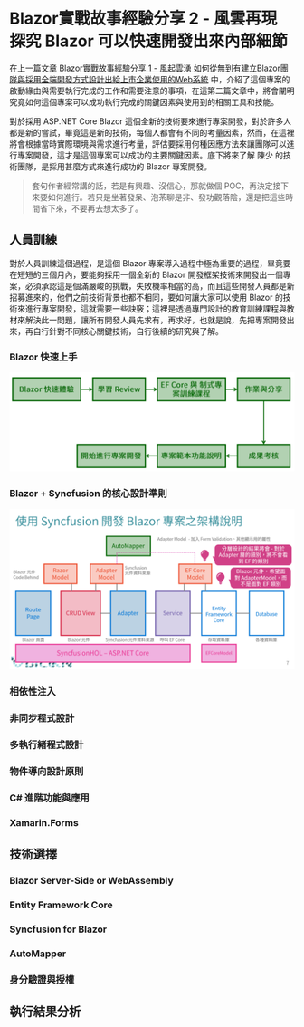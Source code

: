 # Blazor實戰故事經驗分享 2 - 風雲再現 探究 Blazor 可以快速開發出來內部細節

在上一篇文章 [Blazor實戰故事經驗分享 1 - 風起雲湧 如何從無到有建立Blazor團隊與採用全端開發方式設計出給上市企業使用的Web系統](https://csharpkh.blogspot.com/2020/11/Blazor-Server-Side-Full-Stack-Case-Study-JavaScript-Story.html) 中，介紹了這個專案的啟動緣由與需要執行完成的工作和需要注意的事項，在這第二篇文章中，將會闡明究竟如何這個專案可以成功執行完成的關鍵因素與使用到的相關工具和技能。

對於採用 ASP.NET Core Blazor 這個全新的技術要來進行專案開發，對於許多人都是新的嘗試，畢竟這是新的技術，每個人都會有不同的考量因素，然而，在這裡將會根據當時實際環境與需求進行考量，評估要採用何種因應方法來讓團隊可以進行專案開發，這才是這個專案可以成功的主要關鍵因素。底下將來了解 陳少 的技術團隊，是採用甚麼方式來進行成功的 Blazor 專案開發。

>套句作者經常講的話，若是有興趣、沒信心，那就做個 POC，再決定接下來要如何進行。若只是坐著發呆、泡茶聊是非、發功觀落陰，還是把這些時間省下來，不要再去想太多了。

## 人員訓練

對於人員訓練這個過程，是這個 Blazor 專案導入過程中極為重要的過程，畢竟要在短短的三個月內，要能夠採用一個全新的 Blazor 開發框架技術來開發出一個專案，必須承認這是個滿嚴峻的挑戰，失敗機率相當的高，而且這些開發人員都是新招募進來的，他們之前技術背景也都不相同，要如何讓大家可以使用 Blazor 的技術來進行專案開發，這就需要一些訣竅；這裡是透過專門設計的教育訓練課程與教材來解決此一問題，讓所有開發人員先求有，再求好，也就是說，先把專案開發出來，再自行針對不同核心關鍵技術，自行後續的研究與了解。

### Blazor 快速上手

![](../Images/CS2020-9925.png)

### Blazor + Syncfusion 的核心設計準則

![](../Images/CS2020-9924.png)

### 相依性注入

### 非同步程式設計

### 多執行緒程式設計

### 物件導向設計原則

### C# 進階功能與應用

### Xamarin.Forms

## 技術選擇

### Blazor Server-Side or WebAssembly

### Entity Framework Core

### Syncfusion for Blazor

### AutoMapper

### 身分驗證與授權

## 執行結果分析



